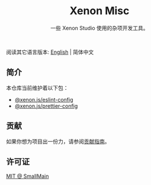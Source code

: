 <!-- 名字 -->
<h1 align="center">Xenon Misc</h1>
<!-- 描述 -->
<p align="center">一些 Xenon Studio 使用的杂项开发工具。</p>
<br/>

阅读其它语言版本: [English](./README.md) | 简体中文

## 简介

本仓库当前维护着以下包：

- [@xenon.js/eslint-config](./packages/js/eslint-config/README_zh-CN.md)
- [@xenon.js/prettier-config](./packages/js/prettier-config/README_zh-CN.md)

## 贡献

如果你想为项目出一份力，请参阅[贡献指南](./CONTRIBUTING_zh-CN.md)。

## 许可证

[MIT @ SmallMain](../LICENSE)
